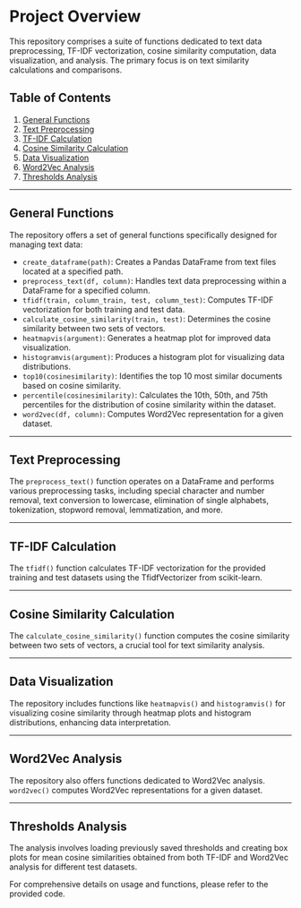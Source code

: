 # Project Overview

This repository comprises a suite of functions dedicated to text data preprocessing, TF-IDF vectorization, cosine similarity computation, data visualization, and analysis. The primary focus is on text similarity calculations and comparisons.

## Table of Contents
1. [General Functions](#general-functions)
2. [Text Preprocessing](#text-preprocessing)
3. [TF-IDF Calculation](#tf-idf-calculation)
4. [Cosine Similarity Calculation](#cosine-similarity-calculation)
5. [Data Visualization](#data-visualization)
6. [Word2Vec Analysis](#word2vec-analysis)
7. [Thresholds Analysis](#thresholds-analysis)

---

## General Functions <a name="general-functions"></a>

The repository offers a set of general functions specifically designed for managing text data:

- `create_dataframe(path)`: Creates a Pandas DataFrame from text files located at a specified path.
- `preprocess_text(df, column)`: Handles text data preprocessing within a DataFrame for a specified column.
- `tfidf(train, column_train, test, column_test)`: Computes TF-IDF vectorization for both training and test data.
- `calculate_cosine_similarity(train, test)`: Determines the cosine similarity between two sets of vectors.
- `heatmapvis(argument)`: Generates a heatmap plot for improved data visualization.
- `histogramvis(argument)`: Produces a histogram plot for visualizing data distributions.
- `top10(cosinesimilarity)`: Identifies the top 10 most similar documents based on cosine similarity.
- `percentile(cosinesimilarity)`: Calculates the 10th, 50th, and 75th percentiles for the distribution of cosine similarity within the dataset.
- `word2vec(df, column)`: Computes Word2Vec representation for a given dataset.

---

## Text Preprocessing <a name="text-preprocessing"></a>

The `preprocess_text()` function operates on a DataFrame and performs various preprocessing tasks, including special character and number removal, text conversion to lowercase, elimination of single alphabets, tokenization, stopword removal, lemmatization, and more.

---

## TF-IDF Calculation <a name="tf-idf-calculation"></a>

The `tfidf()` function calculates TF-IDF vectorization for the provided training and test datasets using the TfidfVectorizer from scikit-learn.

---

## Cosine Similarity Calculation <a name="cosine-similarity-calculation"></a>

The `calculate_cosine_similarity()` function computes the cosine similarity between two sets of vectors, a crucial tool for text similarity analysis.

---

## Data Visualization <a name="data-visualization"></a>

The repository includes functions like `heatmapvis()` and `histogramvis()` for visualizing cosine similarity through heatmap plots and histogram distributions, enhancing data interpretation.

---

## Word2Vec Analysis <a name="word2vec-analysis"></a>

The repository also offers functions dedicated to Word2Vec analysis. `word2vec()` computes Word2Vec representations for a given dataset.

---

## Thresholds Analysis <a name="thresholds-analysis"></a>

The analysis involves loading previously saved thresholds and creating box plots for mean cosine similarities obtained from both TF-IDF and Word2Vec analysis for different test datasets.

For comprehensive details on usage and functions, please refer to the provided code.
